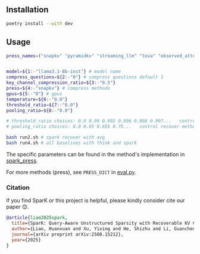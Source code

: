 


## Installation

```bash
poetry install --with dev
```

## Usage

```bash
press_names=("snapkv" "pyramidkv" "streaming_llm" "tova" "observed_attention" "expected_attention" "pyramid_spark" "snap_spark" "pyramid_think" "snap_think")


model=${1:-"llama3.1-8b-inst"} # model name
compress_questions=${2:-"0"} # compress questions default 1
key_channel_compression_ratio=${3:-"0.5"}
press=${4:-"snapkv"} # compress methods
gpus=${5:-"0"} # gpus
temperature=${6:-"0.0"} 
threshold_ratio=${7:-"0.0"}
pooling_ratio=${8:-"0.0"}

# threshold_ratio choices: 0.0 0.99 0.992 0.996 0.998 0.997...   control dynamic group and topp
# pooling_ratio choices: 0.0 0.65 0.655 0.75...   control recover method  6* is exp and 7* is norm

bash run2.sh # spark recover with avg
bash run4.sh # all baselines with think and spark
```

The specific parameters can be found in the method's implementation in [spark_press](kvpress/presses/spark_press.py).

For more methods (press), see `PRESS_DICT` in [eval.py](eval.py).


### Citation

If you find SparK or this project is helpful, please kindly consider cite our paper 😊.

```bibtex
@article{liao2025spark,
  title={SparK: Query-Aware Unstructured Sparsity with Recoverable KV Cache Channel Pruning},
  author={Liao, Huanxuan and Xu, Yixing and He, Shizhu and Li, Guanchen and Yin, Xuanwu and Li, Dong and Barsoum, Emad and Zhao, Jun and Liu, Kang},
  journal={arXiv preprint arXiv:2508.15212},
  year={2025}
}
```

